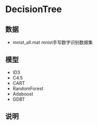 # DecisionTree

## 数据

* mnist_all.mat mnist手写数字识别数据集

## 模型

* ID3
* C4.5
* CART
* RandomForest
* Adaboost
* GDBT

## 说明

